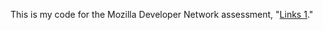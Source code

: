 This is my code for the Mozilla Developer Network assessment, "[Links 1](https://developer.mozilla.org/en-US/docs/Learn/HTML/Introduction_to_HTML/Test_your_skills:_Links)."
